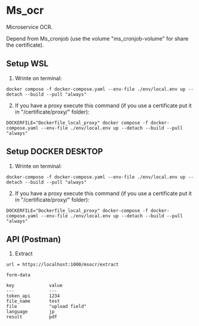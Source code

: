 # Ms_ocr

Microservice OCR.

Depend from Ms_cronjob (use the volume "ms_cronjob-volume" for share the certificate).

## Setup WSL

1. Wrinte on terminal:

```
docker compose -f docker-compose.yaml --env-file ./env/local.env up --detach --build --pull "always"
```

2. If you have a proxy execute this command (if you use a certificate put it in "/certificate/proxy/" folder):

```
DOCKERFILE="Dockerfile_local_proxy" docker compose -f docker-compose.yaml --env-file ./env/local.env up --detach --build --pull "always"
```

## Setup DOCKER DESKTOP

1. Wrinte on terminal:

```
docker-compose -f docker-compose.yaml --env-file ./env/local.env up --detach --build --pull "always"
```

2. If you have a proxy execute this command (if you use a certificate put it in "/certificate/proxy/" folder):

```
DOCKERFILE="Dockerfile_local_proxy" docker-compose -f docker-compose.yaml --env-file ./env/local.env up --detach --build --pull "always"
```

## API (Postman)

1. Extract

```
url = https://localhost:1000/msocr/extract

form-data

key             value
---             ---
token_api       1234
file_name       test
file            "upload field"
language        jp
result          pdf
```

